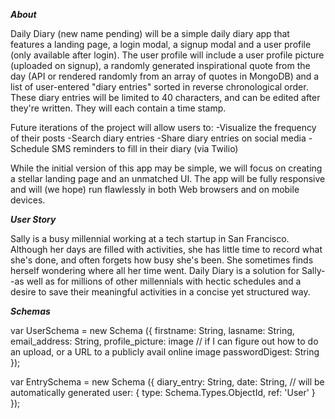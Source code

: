 ***About***

Daily Diary (new name pending) will be a simple daily diary app that features a landing page, a login modal, a signup modal and a user profile (only available after login). The user profile will include a user profile picture (uploaded on signup), a randomly generated inspirational quote from the day (API or rendered randomly from an array of quotes in MongoDB) and a list of user-entered "diary entries" sorted in reverse chronological order. These diary entries will be limited to 40 characters, and can be edited after they're written. They will each contain a time stamp.

Future iterations of the project will allow users to:
-Visualize the frequency of their posts
-Search diary entries
-Share diary entries on social media
-Schedule SMS reminders to fill in their diary (via Twilio)

While the initial version of this app may be simple, we will focus on creating a stellar landing page and an unmatched UI. The app will be fully responsive and will (we hope) run flawlessly in both Web browsers and on mobile devices.

***User Story***

Sally is a busy millennial working at a tech startup in San Francisco. Although her days are filled with activities, she has little time to record what she's done, and often forgets how busy she's been. She sometimes finds herself wondering where all her time went. Daily Diary is a solution for Sally--as well as for millions of other millennials with hectic schedules and a desire to save their meaningful activities in a concise yet structured way.

***Schemas***

var UserSchema = new Schema ({
  firstname: String,
  lasname: String,
  email_address: String,
  profile_picture: image // if I can figure out how to do an upload, or a URL to a publicly avail online image
  passwordDigest: String
});

var EntrySchema = new Schema ({
  diary_entry: String,
  date: String, // will be automatically generated
  user: {
    type: Schema.Types.ObjectId,
    ref: 'User'
  }
});
